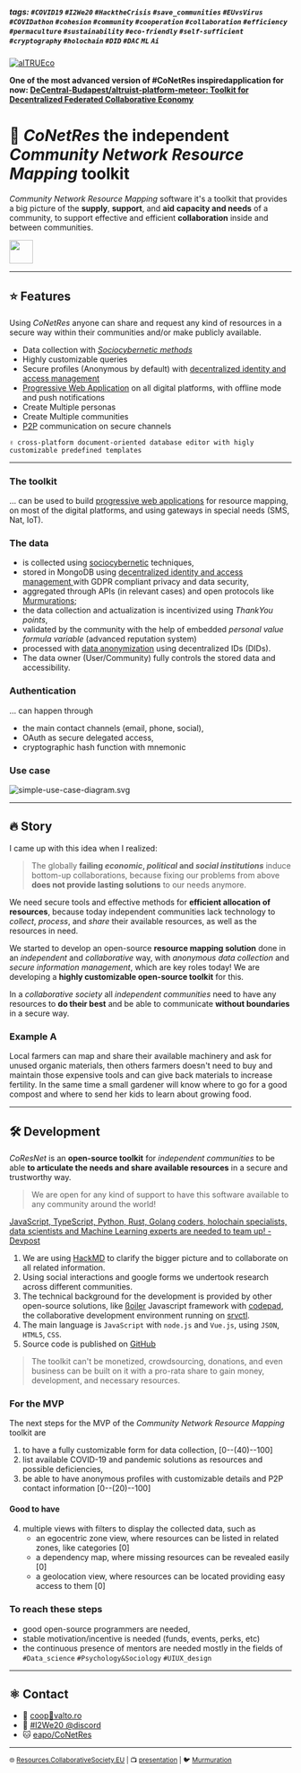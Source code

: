 ##### tags: `#COVID19` `#I2We20` `#HacktheCrisis` `#save_communities` `#EUvsVirus` `#COVIDathon` `#cohesion` `#community` `#cooperation` `#collaboration` `#efficiency` `#permaculture` `#sustainability` `#eco-friendly` `#self-sufficient` `#cryptography` `#holochain` `#DID` `#DAC` `ML` `Ai`

[![alTRUEco](https://user-images.githubusercontent.com/4000929/218945341-cf4e611b-5b23-4434-8654-fc5baad9bec5.png)](https://github.com/alTRUEco)

**One of the most advanced version of #CoNetRes inspiredapplication for now:
[DeCentral-Budapest/altruist-platform-meteor: Toolkit for Decentralized Federated Collaborative Economy](https://github.com/alTRUEco)**

# 🌻 ***CoNetRes*** the independent *Community Network Resource Mapping* toolkit
*Community Network Resource Mapping* software it's a toolkit that provides a big picture of the **supply**, **support**, and **aid** **capacity and needs** of a community, to support effective and efficient **collaboration** inside and between communities.

<a href="https://devpost.com/software/i2we20-community-network-resource-mapping-toolkit-dev" target="_blank"><img style="margin: 0 auto; text-align:center;" src="https://q9k6x7m8.stackpathcdn.com/assets/reimagine2/devpost-logo-646bdf6ac6663230947a952f8d354cad.svg" height="42" /></a>

---

## ⭐ Features
Using *CoNetRes* anyone can share and request any kind of resources in a secure way within their communities and/or make publicly available.

- Data collection with [*Sociocybernetic methods*](https://www.sciencedirect.com/topics/computer-science/constructivist-approach#B9780080970868321407-s0035)
- Highly customizable queries
- Secure profiles (Anonymous by default) with [decentralized identity and access management](https://iop-stack.iop.rocks/dids-and-claims/specification/#/dac)
- [Progressive Web Application](https://en.wikipedia.org/wiki/Progressive_web_application) on all digital platforms, with offline mode and push notifications
- Create Multiple personas
- Create Multiple communities
- [P2P](https://en.wikipedia.org/wiki/Social_peer-to-peer_processes) communication on secure channels

`✌ cross-platform document-oriented database editor with higly customizable predefined templates`

---

### The toolkit
&hellip; can be used to build [progressive web applications](https://en.wikipedia.org/wiki/Progressive_web_application) for resource mapping, on most of the digital platforms, and using gateways in special needs (SMS, Nat, IoT).

### The data
- is collected using [sociocybernetic](https://en.wikipedia.org/wiki/Sociocybernetics) techniques,
- stored in MongoDB using [decentralized identity and access management ](https://iop-stack.iop.rocks/dids-and-claims/specification/#/dac) with GDPR compliant privacy and data security,
- aggregated through APIs (in relevant cases) and open protocols like [Murmurations](https://murmurations.network/);
- the data collection and actualization is incentivized using *ThankYou points*,
- validated by the community with the help of embedded *personal value formula variable* (advanced reputation system)
- processed with [data anonymization](https://en.wikipedia.org/wiki/Data_anonymization) using decentralized IDs (DIDs).
- The data owner (User/Community) fully controls the stored data and accessibility.

### Authentication
&hellip; can happen through
- the main contact channels (email, phone, social),
- OAuth as secure delegated access,
- cryptographic hash function with mnemonic

### Use case

![simple-use-case-diagram.svg](https://raw.githubusercontent.com/eapo/CoNetRes/master/simple-use-case-diagram.svg)

---

## 🔥 Story

I came up with this idea when I realized:
> The globally **failing *economic*, *political* and *social institutions*** induce bottom-up collaborations, because fixing our problems from above **does not provide lasting solutions** to our needs anymore.

We need secure tools and effective methods for **efficient allocation of resources**, because today independent communities lack technology to *collect*, *process*, and *share* their available resources, as well as the resources in need.

We started to develop an open-source **resource mapping solution** done in an *independent* and *collaborative* way, with *anonymous data collection* and *secure information management*, which are key roles today! We are developing a **highly customizable open-source toolkit** for this.

In a *collaborative society* all *independent communities* need to have any resources to **do their best** and be able to communicate **without boundaries** in a secure way.

### Example A
Local farmers can map and share their available machinery and ask for unused organic materials, then others farmers doesn't need to buy and maintain those expensive tools and can give back materials to increase fertility. In the same time a small gardener will know where to go for a good compost and where to send her kids to learn about growing food.

---

## 🛠️ Development
*CoResNet* is an **open-source toolkit** for *independent communities* to be able **to articulate the needs and share available resources** in a secure and trustworthy way.

> We are open for any kind of support to have this software available to any community around the world!

[JavaScript, TypeScript, Python, Rust, Golang coders, holochain specialists, data scientists and Machine Learning experts are needed to team up! - Devpost](https://devpost.com/software/i2we20-community-network-resource-mapping-toolkit-dev/joins/pXX5uQfIV87UWdQpEjHzXA)

1. We are using [HackMD](https://hackmd.io) to clarify the bigger picture and to collaborate on all related information.
2. Using social interactions and google forms we undertook research across different communities.
3. The technical background for the development is provided by other open-source solutions, like [ßoiler](https://github.com/LaKing/boilerplate "is a modular framework for Javascript-based projects, mainly web applications") Javascript framework with [codepad](https://github.com/LaKing/codepad "Browser-based collaborative development environment"), the collaborative development environment running on [srvctl](https://github.com/LaKing/srvctl "Systemd based server and containerfarm manager").
4. The main language is `JavaScript` with `node.js` and `Vue.js`, using `JSON`, `HTML5`, `CSS`.
5. Source code is published on [GitHub](https://github.com/eapo/CoNetRes/)

> The toolkit can't be monetized, crowdsourcing, donations, and even business can be built on it with a pro-rata share to gain money, development, and necessary resources.

### For the MVP
The next steps for the MVP of the *Community Network Resource Mapping* toolkit are 
1. to have a fully customizable form for data collection, [0--(40)--100]
2. list available COVID-19 and pandemic solutions as resources and possible deficiencies,
3. be able to have anonymous profiles with customizable details and P2P contact information [0--(20)--100]

#### Good to have
4. multiple views with filters to display the collected data, such as
    - an egocentric zone view, where resources can be listed in related zones, like categories [0]
    - a dependency map, where missing resources can be revealed easily [0]
    - a geolocation view, where resources can be located providing easy access to them [0]

### To reach these steps
- good open-source programmers are needed,
- stable motivation/incentive is needed (funds, events, perks, etc)
- the continuous presence of mentors are needed mostly in the fields of `#Data_science` `#Psychology&Sociology` `#UIUX_design` 

---

## ⚛️ Contact
- 📧 [<i class="fa fa-envelope fa-fw"></i>coop<i class="fa fa-at"></i>🐒valto.ro](mailto:coop@valto.ro)
- 💬 [<i class="fa fa-comments fa-fw"></i> #I2We20 @discord](https://discord.gg/4nAz5vP)
- 🐱 [<i class="fa fa-github fa-fw"></i> eapo/CoNetRes](https://github.com/eapo/CoNetRes)

---

<small><i class="fa fa-globe fa-fw"></i> 🌐 [Resources.CollaborativeSociety.EU](http://resources.collaborativesociety.eu/) | 📺 [<i class="fa fa-desktop fa-fw"></i> presentation](https://hackmd.io/@eaposztrof/rJa8JEy_8) | 🐦 [<i class="fa fa-rss fa-fw"></i> Murmuration](http://oszt.6od.hu/d/murmurations_node.json)</small>
